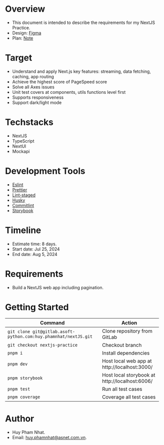 # Overview

- This document is intended to describe the requirements for my NextJS Practice.
- Design: [Figma](<https://www.figma.com/design/Ruc6a1cpVgwZOCQn3dROzF/School-Genuine---responsive-website%C2%A0template-download-html-with%C2%A0css-for-school-(Community)-(Copy)?node-id=2685-976&m=dev>)
- Plan: [Note](https://docs.google.com/document/d/1snKnf8E34OfCgZoeeRO8W3F3sZlMBTH1N0HX_GzQ-ew/edit)

# Target

- Understand and apply Next.js key features: streaming, data fetching, caching, app routing
- Achieve the highest score of PageSpeed score
- Solve all Axes issues
- Unit test covers at components, utils functions level first
- Supports responsiveness
- Support dark/light mode

# Techstacks

- NextJS
- TypeScript
- NextUI
- Mockapi

# Development Tools

- [Eslint](https://eslint.org/docs/latest/)
- [Prettier](https://prettier.io/docs/en/)
- [Lint-staged](https://github.com/okonet/lint-staged)
- [Husky](https://github.com/typicode/husky)
- [Commitlint](https://commitlint.js.org/#/)
- [Storybook](https://storybook.js.org/)

# Timeline

- Estimate time: 8 days.
- Start date: Jul 25, 2024
- End date: Aug 5, 2024

# Requirements

- Build a NextJS web app including pagination.

# Getting Started

| Command                                                         | Action                                         |
| --------------------------------------------------------------- | ---------------------------------------------- |
| `git clone git@gitlab.asoft-python.com:huy.phamnhat/nextJS.git` | Clone repository from GitLab                   |
| `git checkout nextjs-practice`                                  | Checkout branch                                |
| `pnpm i`                                                        | Install dependencies                           |
| `pnpm dev`                                                      | Host local web app at http://localhost:3000/   |
| `pnpm storybook`                                                | Host local storybook at http://localhost:6006/ |
| `pnpm test`                                                     | Run all test cases                             |
| `pnpm coverage`                                                 | Coverage all test cases                        |

# Author

- Huy Pham Nhat.
- Email: huy.phamnhat@asnet.com.vn.
